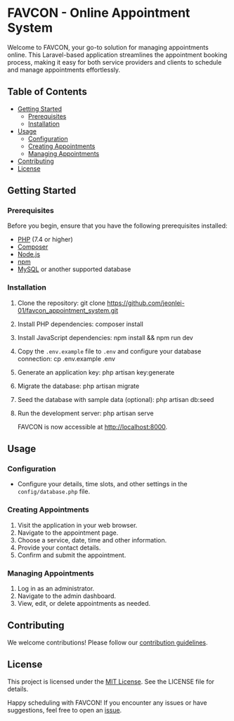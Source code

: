 # FAVCON - Online Appointment System

Welcome to FAVCON, your go-to solution for managing appointments online. This Laravel-based application streamlines the appointment booking process, making it easy for both service providers and clients to schedule and manage appointments effortlessly.

## Table of Contents

- [Getting Started](#getting-started)
  - [Prerequisites](#prerequisites)
  - [Installation](#installation)
- [Usage](#usage)
  - [Configuration](#configuration)
  - [Creating Appointments](#creating-appointments)
  - [Managing Appointments](#managing-appointments)
- [Contributing](#contributing)
- [License](#license)

## Getting Started

### Prerequisites

Before you begin, ensure that you have the following prerequisites installed:

- [PHP](https://www.php.net/) (7.4 or higher)
- [Composer](https://getcomposer.org/)
- [Node.js](https://nodejs.org/)
- [npm](https://www.npmjs.com/)
- [MySQL](https://www.mysql.com/) or another supported database

### Installation

1. Clone the repository:
   git clone https://github.com/jeonlei-01/favcon_appointment_system.git

2. Install PHP dependencies:
   composer install

3. Install JavaScript dependencies:
   npm install && npm run dev

4. Copy the `.env.example` file to `.env` and configure your database connection:
   cp .env.example .env

5. Generate an application key:
   php artisan key:generate

6. Migrate the database:
   php artisan migrate

7. Seed the database with sample data (optional):
   php artisan db:seed

8. Run the development server:
   php artisan serve

   FAVCON is now accessible at [http://localhost:8000](http://localhost:8000).

## Usage

### Configuration

- Configure your details, time slots, and other settings in the `config/database.php` file.

### Creating Appointments

1. Visit the application in your web browser.
2. Navigate to the appointment page.
3. Choose a service, date, time and other information.
4. Provide your contact details.
5. Confirm and submit the appointment.

### Managing Appointments

1. Log in as an administrator.
2. Navigate to the admin dashboard.
3. View, edit, or delete appointments as needed.

## Contributing

We welcome contributions! Please follow our [contribution guidelines](CONTRIBUTING.md).

## License

This project is licensed under the [MIT License](LICENSE). See the LICENSE file for details.

Happy scheduling with FAVCON! If you encounter any issues or have suggestions, feel free to open an [issue](https://github.com/your-username/favcon/issues).
